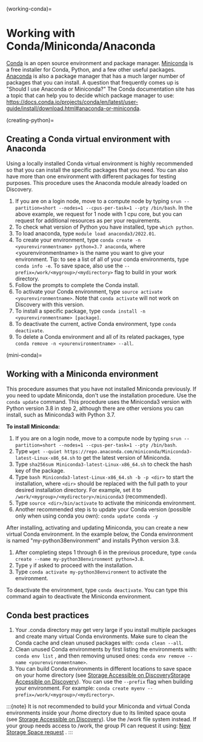 (working-conda)=

# Working with Conda/Miniconda/Anaconda

[Conda](https://docs.conda.io/en/latest/) is an open source environment and package manager. [Miniconda](https://docs.conda.io/en/latest/miniconda.html) is a free installer for Conda, Python,
and a few other useful packages. [Anaconda](https://docs.anaconda.com/anacondaorg/faq/) is also a package manager that has a much larger number of packages that you can install.
A question that frequently comes up is "Should I use Anaconda or Miniconda?" The Conda documentation site has a topic that can help you to decide which package manager to use: <https://docs.conda.io/projects/conda/en/latest/user-guide/install/download.html#anaconda-or-miniconda>.

(creating-python)=

## Creating a Conda virtual environment with Anaconda

Using a locally installed Conda virtual environment is highly recommended so that you can install the specific packages that you need.
You can also have more than one environment with different packages for testing purposes. This procedure uses the Anaconda module already loaded on Discovery.

1. If you are on a login node, move to a compute node by typing `srun --partition=short --nodes=1 --cpus-per-task=1 --pty /bin/bash`. In the above example, we request for 1 node with 1 cpu core, but you can request for additional resources as per your requirements.
2. To check what version of Python you have installed, type `which python`.
3. To load anaconda, type `module load anaconda3/2022.01`.
4. To create your environment, type `conda create -n <yourenvironmentname> python=3.7 anaconda`, where \<yourenvironmentname> is the name you want to give your environment. Tip: to see a list of all of your conda environments, type `conda info -e`. To save space, also use the `--prefix=/work/<mygroup>/<mydirectory>` flag to build in your work directory.
5. Follow the prompts to complete the Conda install.
6. To activate your Conda environment, type `source activate <yourenvironmentname>`. Note that `conda activate` will not work on Discovery with this version.
7. To install a specific package, type `conda install -n <yourenvironmentname> [package]`.
8. To deactivate the current, active Conda environment, type `conda deactivate`.
9. To delete a Conda environment and all of its related packages, type `conda remove -n <yourenvironmentname> --all`.

(mini-conda)=

## Working with a Miniconda environment

This procedure assumes that you have not installed Miniconda previously. If you need to update Miniconda, don't use the installation procedure. Use the
`conda update` command. This procedure uses the Miniconda3 version with Python version 3.8 in step 2, although there are other versions you can install, such as
Miniconda3 with Python 3.7.

**To install Miniconda:**

1. If you are on a login node, move to a compute node by typing `srun --partition=short --nodes=1 --cpus-per-task=1 --pty /bin/bash`.
2. Type `wget --quiet https://repo.anaconda.com/miniconda/Miniconda3-latest-Linux-x86_64.sh` to get the latest version of Miniconda.
3. Type `sha256sum Miniconda3-latest-Linux-x86_64.sh` to check the hash key of the package.
4. Type `bash Miniconda3-latest-Linux-x86_64.sh -b -p <dir>` to start the installation, where `<dir>` should be replaced with the full path to your desired installation directory. For example, set it to `/work/<mygroup>/<mydirectory>/miniconda3` (recommended).
5. Type `source <dir>/bin/activate` to activate the miniconda environment.
6. Another recommended step is to update your Conda version (possible only when using conda you own): `conda update conda -y`

After installing, activating and updating Miniconda, you can create a new virtual Conda environment. In the example below, the Conda envinronment is named "my-python38environment" and installs Python version 3.8.

1. After completing steps 1 through 6 in the previous procedure, type `conda create --name my-python38environment python=3.8`.
2. Type `y` if asked to proceed with the installation.
3. Type `conda activate my-python38environment` to activate the environment.

To deactivate the environment, type `conda deactivate`. You can type this command again to deactivate the Miniconda environment.

## Conda best practices

1. Your .conda directory may get very large if you install multiple packages and create many virtual Conda environments. Make sure to clean the Conda cache and clean unused packages with: `conda clean --all`.
2. Clean unused Conda environments by first listing the environments with: `conda env list` , and then removing unused ones: `conda env remove --name <yourenvironmentname>`.
3. You can build Conda environments in different locations to save space on your home directory (see [Storage Accessible on Discovery](../06_storage/01_discovery_storage.md)[Storage Accessible on Discovery](../06_storage/01_discovery_storage.md)). You can use the `--prefix` flag when building your environment. For example: `conda create myenv --prefix=/work/<mygroup>/<mydirectory>`.

:::{note}
It is not recommended to build your Miniconda and virtual Conda environments inside your /home directory due to its limited space qouta (see [Storage Accessible on Discovery](../06_storage/01_discovery_storage.md)). Use the /work file system instead. If your group needs access to /work, the group PI can request it using: [New Storage Space request](https://bit.ly/NURC-NewStorage) .
:::
